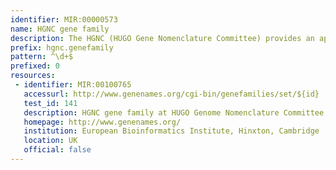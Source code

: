 ```yaml
---
identifier: MIR:00000573
name: HGNC gene family
description: The HGNC (HUGO Gene Nomenclature Committee) provides an approved gene name and symbol (short-form abbreviation) for each known human gene. All approved symbols are stored in the HGNC database, and each symbol is unique. In addition, HGNC also provides a unique numerical ID to identify gene families, providing a display of curated hierarchical relationships between families.
prefix: hgnc.genefamily
pattern: ^\d+$
prefixed: 0
resources:
 - identifier: MIR:00100765
   accessurl: http://www.genenames.org/cgi-bin/genefamilies/set/${id}
   test_id: 141
   description: HGNC gene family at HUGO Genome Nomenclature Committee
   homepage: http://www.genenames.org/
   institution: European Bioinformatics Institute, Hinxton, Cambridge
   location: UK
   official: false
---
```

